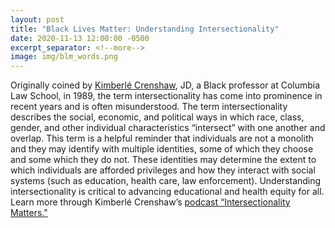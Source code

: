 ```yaml
---
layout: post
title: "Black Lives Matter: Understanding Intersectionality"
date: 2020-11-13 12:00:00 -0500
excerpt_separator: <!--more-->
image: img/blm_words.png
---
```


Originally coined by [Kimberlé Crenshaw][kimberle-crenshaw], JD, a Black professor at Columbia Law School, in 1989, the term intersectionality has come into prominence in recent years and is often <!--more--> misunderstood. The term intersectionality describes the social, economic, and political ways in which race, class, gender, and other individual characteristics “intersect” with one another and overlap. This term is a helpful reminder that individuals are not a monolith and they may identify with multiple identities, some of which they choose and some which they do not. These identities may determine the extent to which individuals are afforded privileges and how they interact with social systems (such as education, health care, law enforcement). Understanding intersectionality is critical to advancing educational and health equity for all. Learn more through Kimberlé Crenshaw’s [podcast “Intersectionality Matters."][podcast]

[kimberle-crenshaw]: http://r20.rs6.net/tn.jsp?f=001FWtrANewZ_NJK-hUw7ah9zJBsmSs3rEjzFyOZyzGZ7dS5SN9nBPmiOwGytAxz5p7Lkk-d5iUq1q1m2-uzpgJcqzmRBIIIhV59GX-XJlWn0zMcO0-0vn3V31IrvucIpAWa7cXr44NOEoSrDjo0CtF_UxKPxMmJqDCIqd38GEOiT4LlMcWUn5q4fnv1mllPj1jqQgj1anizCCPtzq32d8Gu3lSwbYofdF4puiBvGgP6iBr_1535IjdB__65y9HR8vb3BQpnd_FxvaP6K-8ffdrpel-hU17wAOO2Gk9bZx3cLUvgRTUCgqu2ir3MvPvb0HcgDiWCr1ElhKvUqcQuN15dUl3-iiwoPnvEpKo7uD3v8hM8rXsL-YbcEUb9N5uOcosh84qBVfc7vShqJ3nfcdz4wngOlyvTc846uej5zpJKY3kOESTv_o7rBMx-WE0RTvAtd0-elrYzTNPWuUGzkaloj9gLRl67Etffm9t1r5rLmR0lPUgpST5hXE-FY7GpKJW1ZOEuh0NaryeABo1OPoPCXAkx8XK2DIZvF54YewAD8JeSGj4_I6PsjG1QVwe-g3_J_lbd5Tgi-BlY6rITB6_n36e3gvF3wSpLT-zOPt-Le2ch203mD2Dakcct5bajdfGtoZjexVC7SfU8B2vC-OSY8MNFRsnttz2yPQYuUM8cAn-p6vXG_0HRIczd9Gos7T2DGFUqizoAQEssxfN2eMb9JredFW1eWDkO6YjQDafK4E2fmqXqRBDbsaEbz04w-AAovOZ-_GHtvl9jRzcS9mIxCZxOvbDQHXuHgVJW5wi97Wj1wQMt58CXq5zwVvSaU2_au-7EYM_bP4aEi_AHnJuZ1kr-PNZsKvszuHgXJOZQWs=&c=UOiIn22xL9ffnXdp0ks91PJK0k4zMP3STjYl3B2Nbvgdildo71zS0g==&ch=PmdpDMXvycKo4PXsAt8aA9x71JulOW8B59pgtnzT8V65WPvm7AMj4Q==
[podcast]: http://r20.rs6.net/tn.jsp?f=001FWtrANewZ_NJK-hUw7ah9zJBsmSs3rEjzFyOZyzGZ7dS5SN9nBPmiOwGytAxz5p7swcEXE4HvPlI1krDTNKL-Wv6V-JrGLKsGAlYLplgzzEkr7clqZW-ilxErJNOrzFfU7sUOKrgymVm_SK2kf3h4Q==&c=UOiIn22xL9ffnXdp0ks91PJK0k4zMP3STjYl3B2Nbvgdildo71zS0g==&ch=PmdpDMXvycKo4PXsAt8aA9x71JulOW8B59pgtnzT8V65WPvm7AMj4Q==
